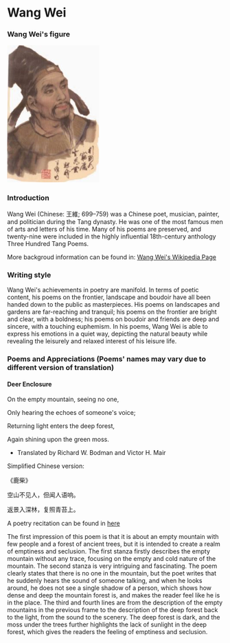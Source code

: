 # Wang Wei

### Wang Wei's figure

![](ww.jpg)

### Introduction

Wang Wei (Chinese: 王維; 699–759) was a Chinese poet, musician, painter, and politician during the Tang dynasty. He was one of the most famous men of arts and letters of his time. Many of his poems are preserved, and twenty-nine were included in the highly influential 18th-century anthology Three Hundred Tang Poems.

More backgroud information can be found in: [Wang Wei's Wikipedia Page](https://en.wikipedia.org/wiki/Wang_Wei_(Tang_dynasty))

### Writing style

Wang Wei's achievements in poetry are manifold. In terms of poetic content, his poems on the frontier, landscape and boudoir have all been handed down to the public as masterpieces. His poems on landscapes and gardens are far-reaching and tranquil; his poems on the frontier are bright and clear, with a boldness; his poems on boudoir and friends are deep and sincere, with a touching euphemism. In his poems, Wang Wei is able to express his emotions in a quiet way, depicting the natural beauty while revealing the leisurely and relaxed interest of his leisure life.


### Poems and Appreciations (Poems' names may vary due to different version of translation)

#### Deer Enclosure

On the empty mountain, seeing no one,

Only hearing the echoes of someone's voice;

Returning light enters the deep forest,

Again shining upon the green moss.

- Translated by Richard W. Bodman and Victor H. Mair

Simplified Chinese version:

《鹿柴》

空山不见人，但闻人语响。

返景入深林，复照青苔上。


A poetry recitation can be found in [here](https://www.youtube.com/watch?v=89eH7AV69sk)


The first impression of this poem is that it is about an empty mountain with few people and a forest of ancient trees, but it is intended to create a realm of emptiness and seclusion. The first stanza firstly describes the empty mountain without any trace, focusing on the empty and cold nature of the mountain. The second stanza is very intriguing and fascinating. The poem clearly states that there is no one in the mountain, but the poet writes that he suddenly hears the sound of someone talking, and when he looks around, he does not see a single shadow of a person, which shows how dense and deep the mountain forest is, and makes the reader feel like he is in the place. The third and fourth lines are from the description of the empty mountains in the previous frame to the description of the deep forest back to the light, from the sound to the scenery. The deep forest is dark, and the moss under the trees further highlights the lack of sunlight in the deep forest, which gives the readers the feeling of emptiness and seclusion.
